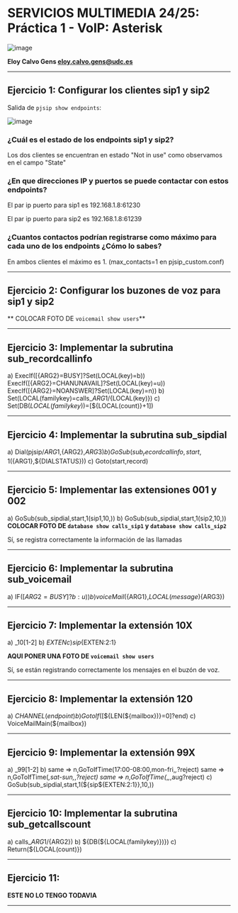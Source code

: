 # SERVICIOS MULTIMEDIA 24/25: Práctica 1 - VoIP: Asterisk


![image](https://github.com/user-attachments/assets/97eb8252-f77a-442f-b92f-824b8f0db167)


**Eloy Calvo Gens eloy.calvo.gens@udc.es**


---

## Ejercicio 1: Configurar los clientes sip1 y sip2

Salida de `pjsip show endpoints`:

![image](https://github.com/user-attachments/assets/089914ac-8750-4a48-ae6b-64506b6426ec)

### ¿Cuál es el estado de los endpoints sip1 y sip2?

Los dos clientes se encuentran en estado "Not in use" como observamos en el campo "State"

### ¿En que direcciones IP y puertos se puede contactar con estos endpoints?

El par ip puerto para sip1 es 192.168.1.8:61230

El par ip puerto para sip2 es 192.168.1.8:61239

### ¿Cuantos contactos podrían registrarse como máximo para cada uno de los endpoints ¿Cómo lo sabes?

En ambos clientes el máximo es 1. (max_contacts=1 en pjsip_custom.conf)

---

## Ejercicio 2: Configurar los buzones de voz para sip1 y sip2

** COLOCAR FOTO DE `voicemail show users`**

---

## Ejercicio 3: Implementar la subrutina sub_recordcallinfo

 a) ExecIf($[${ARG2}=BUSY]?Set(LOCAL(key)=b))
 ExecIf($[${ARG2}=CHANUNAVAIL]?Set(LOCAL(key)=u))
 ExecIf($[${ARG2}=NOANSWER]?Set(LOCAL(key)=n))
 b) Set(LOCAL(familykey)=calls_${ARG1}/${LOCAL(key)})
 c) Set(DB(${LOCAL(familykey)})=$[${LOCAL(count)}+1])
 
---

## Ejercicio 4: Implementar la subrutina sub_sipdial
 a) Dial(pjsip/${ARG1},${ARG2},${ARG3})
 b) GoSub(sub_recordcallinfo,start,1(${ARG1},${DIALSTATUS}))
 c) Goto(start,record)

---

## Ejercicio 5:  Implementar las extensiones 001 y 002
 a) GoSub(sub_sipdial,start,1(sip1,10,))
 b) GoSub(sub_sipdial,start,1(sip2,10,))
**COLOCAR FOTO DE `database show calls_sip1` y `database show calls_sip2`**

 Sí, se registra correctamente la información de las llamadas
 
---

## Ejercicio 6: Implementar la subrutina sub_voicemail
 a) IF([${ARG2}=BUSY]?b:u))
 b) voiceMail(${ARG1},${LOCAL(message)}${ARG3})

---

## Ejercicio 7: Implementar la extensión 10X
 a) _10[1-2]
 b) ${EXTEN}
 c) sip${EXTEN:2:1}

 **AQUI PONER UNA FOTO DE `voicemail show users`**

  Sí, se están registrando correctamente los mensajes en el buzón de voz.

---

## Ejercicio 8: Implementar la extensión 120
 a) ${CHANNEL(endpoint)}
 b) GotoIf($[${LEN(${mailbox})}=0]?end)
 c) VoiceMailMain(${mailbox})

---

## Ejercicio 9: Implementar la extensión 99X
 a) _99[1-2]
 b) same => n,GoToIfTime(17:00-08:00,mon-fri,*,*?reject)
 same => n,GoToIfTime(*,sat-sun,*,*?reject)
 same => n,GoToIfTime(*,*,*,aug?reject)
 c) GoSub(sub_sipdial,start,1(${sip${EXTEN:2:1}},10,))

---

## Ejercicio 10: Implementar la subrutina sub_getcallscount
 a) calls_${ARG1}/${ARG2})
 b) ${DB(${LOCAL(familykey)})})
 c) Return(${LOCAL(count)})


---

## Ejercicio 11:

**ESTE NO LO TENGO TODAVIA**

---
